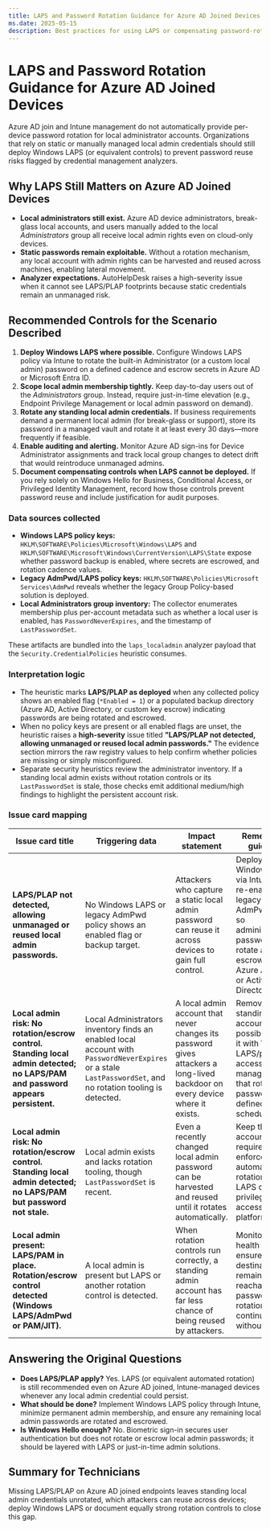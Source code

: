 ```yaml
---
title: LAPS and Password Rotation Guidance for Azure AD Joined Devices
ms.date: 2025-05-15
description: Best practices for using LAPS or compensating password-rotation controls on Azure AD joined Windows devices managed with Intune.
---
```

# LAPS and Password Rotation Guidance for Azure AD Joined Devices

Azure AD join and Intune management do not automatically provide per-device password rotation for local administrator accounts.
Organizations that rely on static or manually managed local admin credentials should still deploy Windows LAPS (or equivalent controls) to prevent password reuse risks flagged by credential management analyzers.

## Why LAPS Still Matters on Azure AD Joined Devices

- **Local administrators still exist.** Azure AD device administrators, break-glass local accounts, and users manually added to the local *Administrators* group all receive local admin rights even on cloud-only devices.
- **Static passwords remain exploitable.** Without a rotation mechanism, any local account with admin rights can be harvested and reused across machines, enabling lateral movement.
- **Analyzer expectations.** AutoHelpDesk raises a high-severity issue when it cannot see LAPS/PLAP footprints because static credentials remain an unmanaged risk.

## Recommended Controls for the Scenario Described

1. **Deploy Windows LAPS where possible.** Configure Windows LAPS policy via Intune to rotate the built-in Administrator (or a custom local admin) password on a defined cadence and escrow secrets in Azure AD or Microsoft Entra ID.
2. **Scope local admin membership tightly.** Keep day-to-day users out of the *Administrators* group. Instead, require just-in-time elevation (e.g., Endpoint Privilege Management or local admin password on demand).
3. **Rotate any standing local admin credentials.** If business requirements demand a permanent local admin (for break-glass or support), store its password in a managed vault and rotate it at least every 30 days—more frequently if feasible.
4. **Enable auditing and alerting.** Monitor Azure AD sign-ins for Device Administrator assignments and track local group changes to detect drift that would reintroduce unmanaged admins.
5. **Document compensating controls when LAPS cannot be deployed.** If you rely solely on Windows Hello for Business, Conditional Access, or Privileged Identity Management, record how those controls prevent password reuse and include justification for audit purposes.

### Data sources collected

- **Windows LAPS policy keys:** `HKLM\SOFTWARE\Policies\Microsoft\Windows\LAPS` and `HKLM\SOFTWARE\Microsoft\Windows\CurrentVersion\LAPS\State` expose whether password backup is enabled, where secrets are escrowed, and rotation cadence values.
- **Legacy AdmPwd/LAPS policy keys:** `HKLM\SOFTWARE\Policies\Microsoft Services\AdmPwd` reveals whether the legacy Group Policy-based solution is deployed.
- **Local Administrators group inventory:** The collector enumerates membership plus per-account metadata such as whether a local user is enabled, has `PasswordNeverExpires`, and the timestamp of `LastPasswordSet`.

These artifacts are bundled into the `laps_localadmin` analyzer payload that the `Security.CredentialPolicies` heuristic consumes.

### Interpretation logic

- The heuristic marks **LAPS/PLAP as deployed** when any collected policy shows an enabled flag (`*Enabled = 1`) or a populated backup directory (Azure AD, Active Directory, or custom key escrow) indicating passwords are being rotated and escrowed.
- When no policy keys are present or all enabled flags are unset, the heuristic raises a **high-severity** issue titled **"LAPS/PLAP not detected, allowing unmanaged or reused local admin passwords."** The evidence section mirrors the raw registry values to help confirm whether policies are missing or simply misconfigured.
- Separate security heuristics review the administrator inventory. If a standing local admin exists without rotation controls or its `LastPasswordSet` is stale, those checks emit additional medium/high findings to highlight the persistent account risk.

### Issue card mapping

| Issue card title | Triggering data | Impact statement | Remediation guidance |
| --- | --- | --- | --- |
| **LAPS/PLAP not detected, allowing unmanaged or reused local admin passwords.** | No Windows LAPS or legacy AdmPwd policy shows an enabled flag or backup target. | Attackers who capture a static local admin password can reuse it across devices to gain full control. | Deploy Windows LAPS via Intune or re-enable the legacy AdmPwd policy so administrator passwords rotate and are escrowed in Azure AD/Entra or Active Directory. |
| **Local admin risk: No rotation/escrow control. Standing local admin detected; no LAPS/PAM and password appears persistent.** | Local Administrators inventory finds an enabled local account with `PasswordNeverExpires` or a stale `LastPasswordSet`, and no rotation tooling is detected. | A local admin account that never changes its password gives attackers a long-lived backdoor on every device where it exists. | Remove the standing account if possible, or pair it with Windows LAPS/privileged access management that rotates the password on a defined schedule. |
| **Local admin risk: No rotation/escrow control. Standing local admin detected; no LAPS/PAM but password not stale.** | Local admin exists and lacks rotation tooling, though `LastPasswordSet` is recent. | Even a recently changed local admin password can be harvested and reused until it rotates automatically. | Keep the account only if required, and enforce automatic rotation using LAPS or a privileged access platform. |
| **Local admin present: LAPS/PAM in place. Rotation/escrow control detected (Windows LAPS/AdmPwd or PAM/JIT).** | A local admin is present but LAPS or another rotation control is detected. | When rotation controls run correctly, a standing admin account has far less chance of being reused by attackers. | Monitor LAPS health and ensure escrow destinations remain reachable so password rotations continue without failure. |


## Answering the Original Questions

- **Does LAPS/PLAP apply?** Yes. LAPS (or equivalent automated rotation) is still recommended even on Azure AD joined, Intune-managed devices whenever any local admin credential could persist.
- **What should be done?** Implement Windows LAPS policy through Intune, minimize permanent admin membership, and ensure any remaining local admin passwords are rotated and escrowed.
- **Is Windows Hello enough?** No. Biometric sign-in secures user authentication but does not rotate or escrow local admin passwords; it should be layered with LAPS or just-in-time admin solutions.

## Summary for Technicians

Missing LAPS/PLAP on Azure AD joined endpoints leaves standing local admin credentials unrotated, which attackers can reuse across devices; deploy Windows LAPS or document equally strong rotation controls to close this gap.
